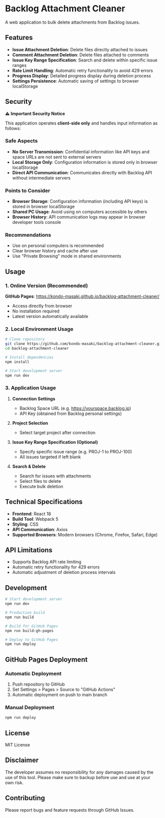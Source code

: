 # Backlog Attachment Cleaner

A web application to bulk delete attachments from Backlog issues.

## Features

- **Issue Attachment Deletion**: Delete files directly attached to issues
- **Comment Attachment Deletion**: Delete files attached to comments
- **Issue Key Range Specification**: Search and delete within specific issue ranges
- **Rate Limit Handling**: Automatic retry functionality to avoid 429 errors
- **Progress Display**: Detailed progress display during deletion process
- **Settings Persistence**: Automatic saving of settings to browser localStorage

## Security

⚠️ **Important Security Notice**

This application operates **client-side only** and handles input information as follows:

### Safe Aspects
- **No Server Transmission**: Confidential information like API keys and space URLs are not sent to external servers
- **Local Storage Only**: Configuration information is stored only in browser localStorage
- **Direct API Communication**: Communicates directly with Backlog API without intermediate servers

### Points to Consider
- **Browser Storage**: Configuration information (including API keys) is stored in browser localStorage
- **Shared PC Usage**: Avoid using on computers accessible by others
- **Browser History**: API communication logs may appear in browser developer tools console

### Recommendations
- Use on personal computers is recommended
- Clear browser history and cache after use
- Use "Private Browsing" mode in shared environments

## Usage

### 1. Online Version (Recommended)

**GitHub Pages**: https://kondo-masaki.github.io/backlog-attachment-cleaner/

- Access directly from browser
- No installation required
- Latest version automatically available

### 2. Local Environment Usage

```bash
# Clone repository
git clone https://github.com/kondo-masaki/backlog-attachment-cleaner.git
cd backlog-attachment-cleaner

# Install dependencies
npm install

# Start development server
npm run dev
```

### 3. Application Usage

1. **Connection Settings**
   - Backlog Space URL (e.g. https://yourspace.backlog.jp)
   - API Key (obtained from Backlog personal settings)

2. **Project Selection**
   - Select target project after connection

3. **Issue Key Range Specification (Optional)**
   - Specify specific issue range (e.g. PROJ-1 to PROJ-100)
   - All issues targeted if left blank

4. **Search & Delete**
   - Search for issues with attachments
   - Select files to delete
   - Execute bulk deletion

## Technical Specifications

- **Frontend**: React 18
- **Build Tool**: Webpack 5
- **Styling**: CSS
- **API Communication**: Axios
- **Supported Browsers**: Modern browsers (Chrome, Firefox, Safari, Edge)

## API Limitations

- Supports Backlog API rate limiting
- Automatic retry functionality for 429 errors
- Automatic adjustment of deletion process intervals

## Development

```bash
# Start development server
npm run dev

# Production build
npm run build

# Build for GitHub Pages
npm run build:gh-pages

# Deploy to GitHub Pages
npm run deploy
```

## GitHub Pages Deployment

### Automatic Deployment
1. Push repository to GitHub
2. Set Settings > Pages > Source to "GitHub Actions"
3. Automatic deployment on push to main branch

### Manual Deployment
```bash
npm run deploy
```

## License

MIT License

## Disclaimer

The developer assumes no responsibility for any damages caused by the use of this tool.
Please make sure to backup before use and use at your own risk.

## Contributing

Please report bugs and feature requests through GitHub Issues.

